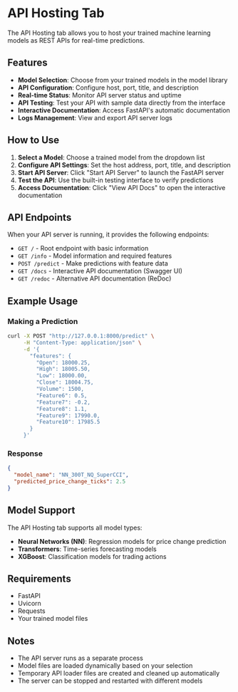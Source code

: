 # API Hosting Tab

The API Hosting tab allows you to host your trained machine learning models as REST APIs for real-time predictions.

## Features

- **Model Selection**: Choose from your trained models in the model library
- **API Configuration**: Configure host, port, title, and description
- **Real-time Status**: Monitor API server status and uptime
- **API Testing**: Test your API with sample data directly from the interface
- **Interactive Documentation**: Access FastAPI's automatic documentation
- **Logs Management**: View and export API server logs

## How to Use

1. **Select a Model**: Choose a trained model from the dropdown list
2. **Configure API Settings**: Set the host address, port, title, and description
3. **Start API Server**: Click "Start API Server" to launch the FastAPI server
4. **Test the API**: Use the built-in testing interface to verify predictions
5. **Access Documentation**: Click "View API Docs" to open the interactive documentation

## API Endpoints

When your API server is running, it provides the following endpoints:

- `GET /` - Root endpoint with basic information
- `GET /info` - Model information and required features
- `POST /predict` - Make predictions with feature data
- `GET /docs` - Interactive API documentation (Swagger UI)
- `GET /redoc` - Alternative API documentation (ReDoc)

## Example Usage

### Making a Prediction

```bash
curl -X POST "http://127.0.0.1:8000/predict" \
     -H "Content-Type: application/json" \
     -d '{
       "features": {
         "Open": 18000.25,
         "High": 18005.50,
         "Low": 18000.00,
         "Close": 18004.75,
         "Volume": 1500,
         "Feature6": 0.5,
         "Feature7": -0.2,
         "Feature8": 1.1,
         "Feature9": 17990.0,
         "Feature10": 17985.5
       }
     }'
```

### Response

```json
{
  "model_name": "NN_300T_NQ_SuperCCI",
  "predicted_price_change_ticks": 2.5
}
```

## Model Support

The API Hosting tab supports all model types:

- **Neural Networks (NN)**: Regression models for price change prediction
- **Transformers**: Time-series forecasting models
- **XGBoost**: Classification models for trading actions

## Requirements

- FastAPI
- Uvicorn
- Requests
- Your trained model files

## Notes

- The API server runs as a separate process
- Model files are loaded dynamically based on your selection
- Temporary API loader files are created and cleaned up automatically
- The server can be stopped and restarted with different models
